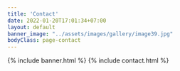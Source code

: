 ```yaml
---
title: 'Contact'
date: 2022-01-20T17:01:34+07:00
layout: default
banner_image: "../assets/images/gallery/image39.jpg"
bodyClass: page-contact
---
```


{% include banner.html %}
{% include contact.html %}